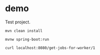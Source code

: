 # demo
Test project.

`mvn clean install`

`mvnw spring-boot:run`

`curl localhost:8080/get-jobs-for-worker/1`
